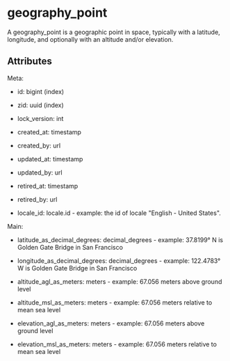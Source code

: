 # geography_point

A geography_point is a geographic point in space, typically with a latitude, longitude, and optionally with an altitude and/or elevation.


## Attributes

Meta:

  * id: bigint (index)

  * zid: uuid (index)

  * lock_version: int

  * created_at: timestamp

  * created_by: url

  * updated_at: timestamp

  * updated_by: url

  * retired_at: timestamp

  * retired_by: url

  * locale_id: locale.id - example: the id of locale "English - United States".

Main:

  * latitude_as_decimal_degrees: decimal_degrees - example: 37.8199° N is Golden Gate Bridge in San Francisco

  * longitude_as_decimal_degrees: decimal_degrees - example: 122.4783° W is Golden Gate Bridge in San Francisco

  * altitude_agl_as_meters: meters - example: 67.056 meters above ground level

  * altitude_msl_as_meters: meters - example: 67.056 meters relative to mean sea level

  * elevation_agl_as_meters: meters - example: 67.056 meters above ground level

  * elevation_msl_as_meters: meters - example: 67.056 meters relative to mean sea level

